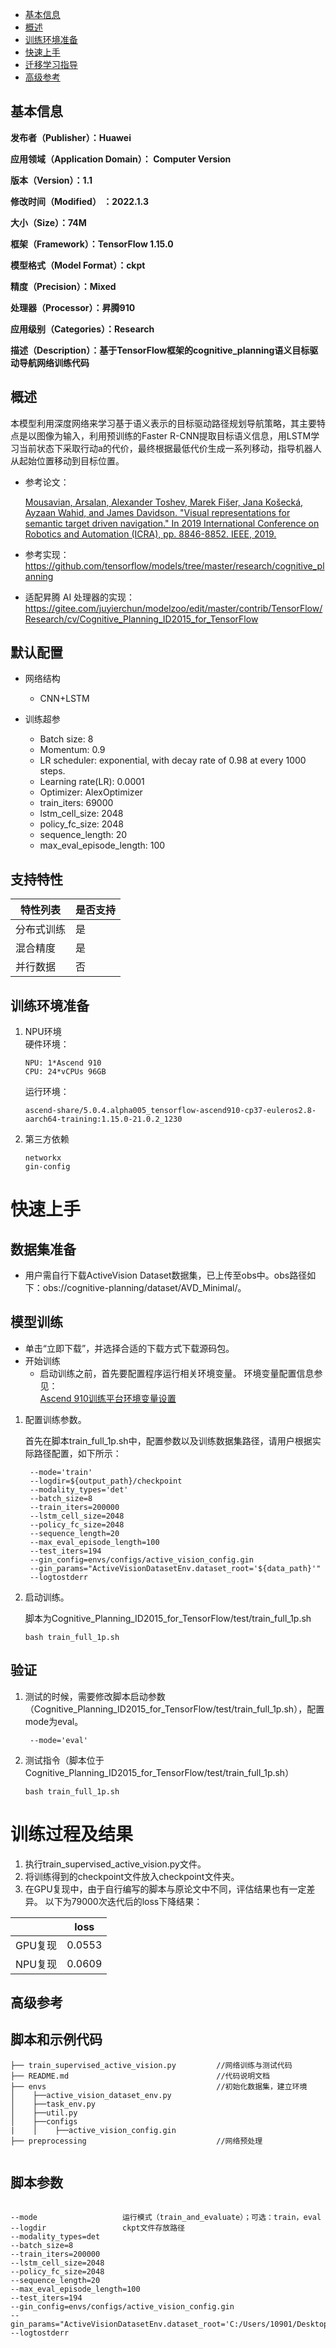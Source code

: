 -   [基本信息](#基本信息.md)
-   [概述](#概述.md)
-   [训练环境准备](#训练环境准备.md)
-   [快速上手](#快速上手.md)
-   [迁移学习指导](#迁移学习指导.md)
-   [高级参考](#高级参考.md)
<h2 id="基本信息.md">基本信息</h2>

**发布者（Publisher）：Huawei**

**应用领域（Application Domain）： Computer Version**

**版本（Version）：1.1**

**修改时间（Modified） ：2022.1.3**

**大小（Size）：74M**

**框架（Framework）：TensorFlow 1.15.0**

**模型格式（Model Format）：ckpt**

**精度（Precision）：Mixed**

**处理器（Processor）：昇腾910**

**应用级别（Categories）：Research**

**描述（Description）：基于TensorFlow框架的cognitive_planning语义目标驱动导航网络训练代码** 

<h2 id="概述.md">概述</h2>

本模型利用深度网络来学习基于语义表示的目标驱动路径规划导航策略，其主要特点是以图像为输入，利用预训练的Faster R-CNN提取目标语义信息，用LSTM学习当前状态下采取行动a的代价，最终根据最低代价生成一系列移动，指导机器人从起始位置移动到目标位置。

- 参考论文：

    [Mousavian, Arsalan, Alexander Toshev, Marek Fišer, Jana Košecká, Ayzaan Wahid, and James Davidson. "Visual representations for semantic target driven navigation." In 2019 International Conference on Robotics and Automation (ICRA), pp. 8846-8852. IEEE, 2019.](https://arxiv.org/abs/1805.06066) 

- 参考实现：https://github.com/tensorflow/models/tree/master/research/cognitive_planning
- 适配昇腾 AI 处理器的实现：
  https://gitee.com/juyierchun/modelzoo/edit/master/contrib/TensorFlow/Research/cv/Cognitive_Planning_ID2015_for_TensorFlow
  
  
## 默认配置<a name="section91661242121611"></a>

- 网络结构
  - CNN+LSTM
  
- 训练超参

  - Batch size: 8
  - Momentum: 0.9
  - LR scheduler: exponential, with decay rate of 0.98 at every 1000 steps.
  - Learning rate(LR): 0.0001
  - Optimizer: AlexOptimizer
  - train_iters: 69000
  - lstm_cell_size: 2048 
  - policy_fc_size: 2048
  - sequence_length: 20
  - max_eval_episode_length: 100


## 支持特性<a name="section1899153513554"></a>

| 特性列表  | 是否支持 |
|-------|------|
| 分布式训练 | 是    |
| 混合精度  | 是    |
| 并行数据  | 否    |


## 训练环境准备
1. NPU环境  
硬件环境：
    ```
    NPU: 1*Ascend 910   
    CPU: 24*vCPUs 96GB  
    ```
    运行环境： 
    ```
    ascend-share/5.0.4.alpha005_tensorflow-ascend910-cp37-euleros2.8-aarch64-training:1.15.0-21.0.2_1230
    ```
2. 第三方依赖 
    ```
    networkx
    gin-config
    ```

# 快速上手
## 数据集准备
- 用户需自行下载ActiveVision Dataset数据集，已上传至obs中。obs路径如下：obs://cognitive-planning/dataset/AVD_Minimal/。
## 模型训练
* 单击“立即下载”，并选择合适的下载方式下载源码包。
* 开始训练
   *  启动训练之前，首先要配置程序运行相关环境变量。  环境变量配置信息参见：  
[Ascend 910训练平台环境变量设置](https://gitee.com/ascend/modelzoo/wikis/Ascend%20910%E8%AE%AD%E7%BB%83%E5%B9%B3%E5%8F%B0%E7%8E%AF%E5%A2%83%E5%8F%98%E9%87%8F%E8%AE%BE%E7%BD%AE?sort_id=3148819)
 1. 配置训练参数。

     首先在脚本train_full_1p.sh中，配置参数以及训练数据集路径，请用户根据实际路径配置，如下所示：

     ```
      --mode='train'   
      --logdir=${output_path}/checkpoint  
      --modality_types='det'   
      --batch_size=8   
      --train_iters=200000    
      --lstm_cell_size=2048   
      --policy_fc_size=2048   
      --sequence_length=20   
      --max_eval_episode_length=100     
      --test_iters=194   
      --gin_config=envs/configs/active_vision_config.gin   
      --gin_params="ActiveVisionDatasetEnv.dataset_root='${data_path}'"   
      --logtostderr

     ```

  2. 启动训练。

     脚本为Cognitive_Planning_ID2015_for_TensorFlow/test/train_full_1p.sh

     ```
     bash train_full_1p.sh
     ```


## 验证

1. 测试的时候，需要修改脚本启动参数（Cognitive_Planning_ID2015_for_TensorFlow/test/train_full_1p.sh），配置mode为eval。

    ```
     --mode='eval' 
    ```

  2. 测试指令（脚本位于Cognitive_Planning_ID2015_for_TensorFlow/test/train_full_1p.sh）

      ```
      bash train_full_1p.sh
      ```

# 训练过程及结果
1. 执行train_supervised_active_vision.py文件。
2. 将训练得到的checkpoint文件放入checkpoint文件夹。
3. 在GPU复现中，由于自行编写的脚本与原论文中不同，评估结果也有一定差异。
以下为79000次迭代后的loss下降结果：

 |         | loss   |
 | --------   | :-----:  |
 | GPU复现    | 0.0553 |
 | NPU复现    | 0.0609 |





<h2 id="高级参考.md">高级参考</h2>

## 脚本和示例代码<a name="section08421615141513"></a>

```
├── train_supervised_active_vision.py         //网络训练与测试代码
├── README.md                                 //代码说明文档
├── envs                                      //初始化数据集，建立环境
│    ├──active_vision_dataset_env.py         
│    ├──task_env.py                 
│    ├──util.py
│    ├──configs
|    │    ├──active_vision_config.gin
├── preprocessing                             //网络预处理


```

## 脚本参数<a name="section6669162441511"></a>

```                 

--mode                   运行模式（train_and_evaluate）；可选：train，eval
--logdir                 ckpt文件存放路径
--modality_types=det
--batch_size=8
--train_iters=200000
--lstm_cell_size=2048
--policy_fc_size=2048
--sequence_length=20
--max_eval_episode_length=100
--test_iters=194
--gin_config=envs/configs/active_vision_config.gin
--gin_params="ActiveVisionDatasetEnv.dataset_root='C:/Users/10901/Desktop/cognitive_models/research/cognitive_planning/ActiveVisionDataset'"
--logtostderr
```

